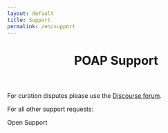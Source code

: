 ```yaml
---
layout: default
title: Support
permalink: /en/support
---
```



<header class="page-header">
  <div class="header-bg-fade-in"></div>
  <div class="header-bg-fade-out"></div>
  <div class="container py-5 mt-5 mb-4 pt-lg-0 my-lg-0 poap-purple-dark">
    <div class="text-center my-0 my-md-3 my-lg-5">
      <h1 class="display-6 fw-bold mb-2">POAP Support</h1>
    </div>
  </div>
</header>


<section class="">
  <div class="container">
    <div class="row justify-content-center my-5">
      <div class="col col-md-8 col-lg-8 text-center">
      	<p>For curation disputes please use the <a href="https://discourse.poap.xyz/categories" target="_blank">Discourse forum</a>.</p>
      	<p>For all other support requests:</p>
      	<a class="btn btn-primary px-4 m-1" onclick="Intercom('show');">Open Support</a>
      </div>
    </div>
  </div>
</section>

